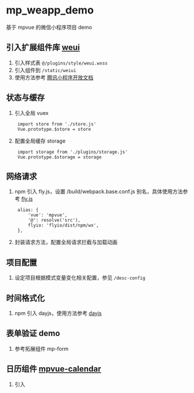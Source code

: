 # mp_weapp_demo

基于 mpvue 的微信小程序项目 demo

## 引入扩展组件库 [weui][weui]

1. 引入样式表 `@/plugins/style/weui.wxss`
2. 引入组件到 `/static/weiui`
3. 使用方法参考 [腾讯小程序开放文档](https://developers.weixin.qq.com/miniprogram/dev/extended/weui/quickstart.html)

## 状态与缓存

1. 引入全局 vuex

        import store from './store.js'
        Vue.prototype.$store = store

2. 配置全局缓存 storage

        import storage from './plugins/storage.js'
        Vue.prototype.$storage = storage

## 网络请求

1. npm 引入 fly.js，设置 /build/webpack.base.conf.js 别名，具体使用方法参考 [fly.js]

        alias: {
            'vue': 'mpvue',
            '@': resolve('src'),
            flyio: 'flyio/dist/npm/wx',
        },

2. 封装请求方法，配置全局请求拦截与加载动画

## 项目配置

1. 设定项目根据模式变量变化相关配置，参见 `/desc-config`

## 时间格式化

1. npm 引入 dayjs，使用方法参考 [dayjs]

## 表单验证 demo

1. 参考拓展组件 mp-form

## 日历组件 [mpvue-calendar]

1. 引入

[weui]:https://github.com/wechat-miniprogram/weui-miniprogram
[fly.js]:https://github.com/wendux/fly
[dayjs]:https://github.com/iamkun/dayjs
[mpvue-calendar]:https://github.com/Hzy0913/mpvue-calendar